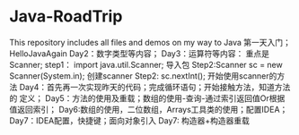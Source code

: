 # Java-RoadTrip
This repository includes all files and demos on my way to Java
第一天入门；HelloJavaAgain
Day2：数字类型等内容；
Day3：运算符等内容：
                重点是Scanner;
                step1： import java.util.Scanner;              导入包
                Step2:Scanner sc = new Scanner(System.in);      创建scanner
                Step2: sc.nextInt();                            开始使用scanner的方法
Day4：首先再一次实现昨天的代码；完成循环语句；开始接触方法，知道方法的 定义；
Day5：方法的使用及重载；数组的使用-查询-通过索引返回值Or根据值返回索引；
Day6:数组的使用，二位数组，Arrays工具类的使用；配置IDEA；
Day7：IDEA配置，快捷键；面向对象引入
Day7: 构造器+构造器重载
